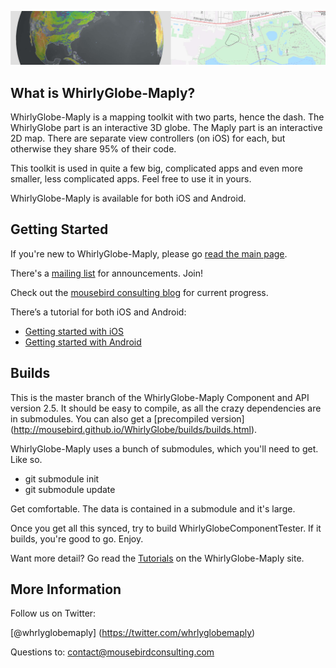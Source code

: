 ![WhirlyGlobe-Maply](/images/banner.jpg)

What is WhirlyGlobe-Maply?
---

WhirlyGlobe-Maply is a mapping toolkit with two parts, hence the dash.  The WhirlyGlobe part is an interactive 3D globe.    The Maply part is an interactive 2D map.  There are separate view controllers (on iOS) for each, but otherwise they share 95% of their code.

This toolkit is used in quite a few big, complicated apps and even more smaller, less complicated apps.  Feel free to use it in yours.

WhirlyGlobe-Maply is available for both iOS and Android.

Getting Started
---

If you're new to WhirlyGlobe-Maply, please go [read the main page](http://mousebird.github.com/WhirlyGlobe/).

There's a [mailing list](http://eepurl.com/D30CD) for announcements.  Join!

Check out the [mousebird consulting blog](http://mousebirdconsulting.blogspot.com) for current progress.

There’s a tutorial for both iOS and Android:

- [Getting started with iOS](http://mousebird.github.io/WhirlyGlobe/tutorial/building_from_source.html) 
- [Getting started with Android](http://mousebird.github.io/WhirlyGlobe/tutorial/building_from_source.html) 

Builds
---

This is the master branch of the WhirlyGlobe-Maply Component and API version 2.5.  It should be easy to compile, as all the crazy dependencies are in submodules.  You can also get a [precompiled version] (http://mousebird.github.io/WhirlyGlobe/builds/builds.html).

WhirlyGlobe-Maply uses a bunch of submodules, which you'll need to get.  Like so.

- git submodule init
- git submodule update

Get comfortable.  The data is contained in a submodule and it's large.

Once you get all this synced, try to build WhirlyGlobeComponentTester.  If it builds, you're good to go.  Enjoy.

Want more detail?  Go read the [Tutorials](http://mousebird.github.io/WhirlyGlobe/tutorial/) on the WhirlyGlobe-Maply site.

More Information
---

Follow us on Twitter:

[@whrlyglobemaply] (https://twitter.com/whrlyglobemaply)

Questions to:  contact@mousebirdconsulting.com
